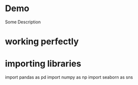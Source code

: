# Demo 

Some Description

# working perfectly 


# importing libraries 
import pandas as pd
import numpy as np
import seaborn as sns

